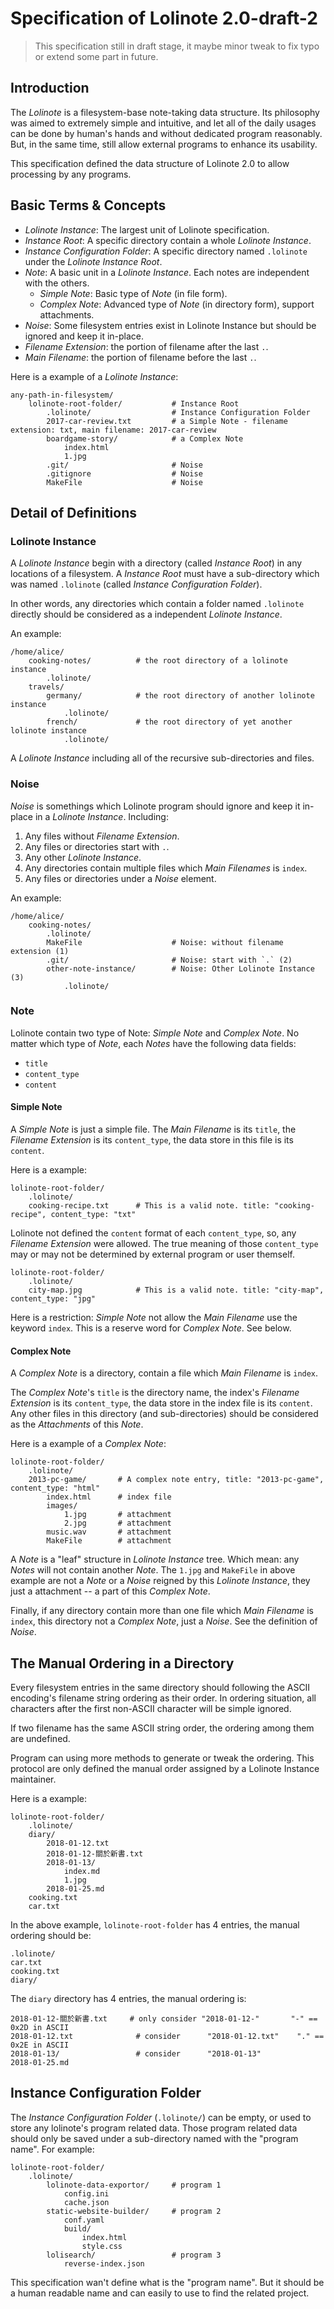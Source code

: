# Specification of Lolinote 2.0-draft-2

> This specification still in draft stage, it maybe minor tweak to fix typo or extend some part in future.



## Introduction

The *Lolinote* is a filesystem-base note-taking data structure. Its philosophy was aimed to extremely simple and intuitive, and let all of the daily usages can be done by human's hands and without dedicated program reasonably. But, in the same time, still allow external programs to enhance its usability.

This specification defined the data structure of Lolinote 2.0 to allow processing by any programs.



## Basic Terms & Concepts

- *Lolinote Instance*: The largest unit of Lolinote specification.
- *Instance Root*: A specific directory contain a whole *Lolinote Instance*.
- *Instance Configuration Folder*: A specific directory named `.lolinote` under the *Lolinote Instance Root*.
- *Note*: A basic unit in a *Lolinote Instance*. Each notes are independent with the others.
    - *Simple Note*: Basic type of *Note* (in file form).
    - *Complex Note*: Advanced type of *Note* (in directory form), support attachments.
- *Noise*: Some filesystem entries exist in Lolinote Instance but should be ignored and keep it in-place.
- *Filename Extension*: the portion of filename after the last `.`.
- *Main Filename*: the portion of filename before the last `.`.

Here is a example of a *Lolinote Instance*:

```
any-path-in-filesystem/
    lolinote-root-folder/           # Instance Root
        .lolinote/                  # Instance Configuration Folder
        2017-car-review.txt         # a Simple Note - filename extension: txt, main filename: 2017-car-review
        boardgame-story/            # a Complex Note
            index.html
            1.jpg
        .git/                       # Noise
        .gitignore                  # Noise
        MakeFile                    # Noise
```



## Detail of Definitions

### Lolinote Instance

A *Lolinote Instance* begin with a directory (called *Instance Root*) in any locations of a filesystem. A *Instance Root* must have a sub-directory which was named `.lolinote` (called *Instance Configuration Folder*).

In other words, any directories which contain a folder named `.lolinote` directly should be considered as a independent *Lolinote Instance*.

An example:

```
/home/alice/
    cooking-notes/          # the root directory of a lolinote instance
        .lolinote/
    travels/
        germany/            # the root directory of another lolinote instance
            .lolinote/
        french/             # the root directory of yet another lolinote instance
            .lolinote/
```

A *Lolinote Instance* including all of the recursive sub-directories and files.



### Noise

*Noise* is somethings which Lolinote program should ignore and keep it in-place in a *Lolinote Instance*. Including:

1. Any files without *Filename Extension*.
2. Any files or directories start with `.`.
3. Any other *Lolinote Instance*.
4. Any directories contain multiple files which *Main Filenames* is `index`.
5. Any files or directories under a *Noise* element.

An example:

```
/home/alice/
    cooking-notes/
        .lolinote/
        MakeFile                    # Noise: without filename extension (1)
        .git/                       # Noise: start with `.` (2)
        other-note-instance/        # Noise: Other Lolinote Instance (3)
            .lolinote/
```



### Note

Lolinote contain two type of Note: *Simple Note* and *Complex Note*. No matter which type of *Note*, each *Notes* have the following data fields:

- `title`
- `content_type`
- `content`



#### Simple Note

A *Simple Note* is just a simple file. The *Main Filename* is its `title`, the *Filename Extension* is its `content_type`, the data store in this file is its `content`.

Here is a example:

```
lolinote-root-folder/
    .lolinote/
    cooking-recipe.txt      # This is a valid note. title: "cooking-recipe", content_type: "txt"
```

Lolinote not defined the `content` format of each `content_type`, so, any *Filename Extension* were allowed. The true meaning of those `content_type` may or may not be determined by external program or user themself.

```
lolinote-root-folder/
    .lolinote/
    city-map.jpg            # This is a valid note. title: "city-map", content_type: "jpg"
```

Here is a restriction: *Simple Note* not allow the *Main Filename* use the keyword `index`. This is a reserve word for *Complex Note*. See below.



#### Complex Note

A *Complex Note* is a directory, contain a file which *Main Filename* is `index`.

The *Complex Note*'s `title` is the directory name, the index's *Filename Extension* is its `content_type`, the data store in the index file is its `content`. Any other files in this directory (and sub-directories) should be considered as the *Attachments* of this *Note*.

Here is a example of a *Complex Note*:

```
lolinote-root-folder/
    .lolinote/
    2013-pc-game/       # A complex note entry, title: "2013-pc-game", content_type: "html"
        index.html      # index file
        images/
            1.jpg       # attachment
            2.jpg       # attachment
        music.wav       # attachment
        MakeFile        # attachment
```

A *Note* is a "leaf" structure in *Lolinote Instance* tree. Which mean: any *Notes* will not contain another *Note*. The `1.jpg` and `MakeFile` in above example are not a *Note* or a *Noise* reigned by this *Lolinote Instance*, they just a attachment -- a part of this *Complex Note*.

Finally, if any directory contain more than one file which *Main Filename* is `index`, this directory not a *Complex Note*, just a *Noise*. See the definition of *Noise*.



## The Manual Ordering in a Directory

Every filesystem entries in the same directory should following the ASCII encoding's filename string ordering as their order. In ordering situation, all characters after the first non-ASCII character will be simple ignored.

If two filename has the same ASCII string order, the ordering among them are undefined.

Program can using more methods to generate or tweak the ordering. This protocol are only defined the manual order assigned by a Lolinote Instance maintainer.

Here is a example:

```
lolinote-root-folder/
    .lolinote/
    diary/
        2018-01-12.txt
        2018-01-12-關於新書.txt
        2018-01-13/
            index.md
            1.jpg
        2018-01-25.md
    cooking.txt
    car.txt
```

In the above example, `lolinote-root-folder` has 4 entries, the manual ordering should be:

```
.lolinote/
car.txt
cooking.txt
diary/
```

The `diary` directory has 4 entries, the manual ordering is:

```
2018-01-12-關於新書.txt     # only consider "2018-01-12-"       "-" == 0x2D in ASCII
2018-01-12.txt              # consider      "2018-01-12.txt"    "." == 0x2E in ASCII
2018-01-13/                 # consider      "2018-01-13"
2018-01-25.md
```



## Instance Configuration Folder

The *Instance Configuration Folder* (`.lolinote/`) can be empty, or used to store any lolinote's program related data. Those program related data should only be saved under a sub-directory named with the "program name". For example:

```
lolinote-root-folder/
    .lolinote/
        lolinote-data-exportor/     # program 1
            config.ini
            cache.json
        static-website-builder/     # program 2
            conf.yaml
            build/
                index.html
                style.css
        lolisearch/                 # program 3
            reverse-index.json
```

This specification wan't define what is the "program name". But it should be a human readable name and can easily to use to find the related project.
